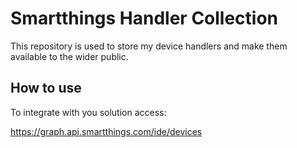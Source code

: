 # Smartthings Handler Collection

This repository is used to store my device handlers and make them available to the wider public. 

## How to use

To integrate with you solution access:

<https://graph.api.smartthings.com/ide/devices>


